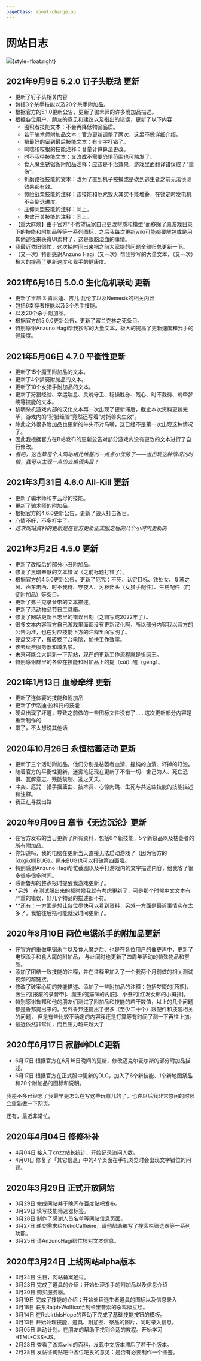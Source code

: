 ```yaml
---
pageClass: about-changelog
---
```


# 网站日志

![](/images/handbook.png){style=float:right}

## 2021年9月9日 5.2.0 钉子头联动 更新

 * 更新了钉子头相关内容
 * 包括3个杀手技能以及20个杀手附加品。
 * 根据官方的5.1.0更新公告，更新了骗术师的许多附加品描述。
 * 根据各位用户、朋友的意见和建议以及指出的错误，更新了以下内容：
   * 囤积者技能文本：不会再降低物品品质。
   * 若干骗术师附加品文本：官方更新调整了两次，这里不做详细介绍。
   * 把最好的留到最后技能文本：有个字打错了。
   * 鸣喘和咬根的技能注释：音量计算算法更改。
   * 时不我待技能文本：又改成不需要恐惧范围也可触发了。
   * 食人魔生锈锯条附加品注释：应该是不治效果，游戏里面翻译错误成了“重伤”。
   * 折磨路径技能的文本：改为了直到机子被摸或是砍到逃生者之前无法侦测效果都有效。
   * 惊险战栗技能的注释：该技能和厄咒毁灭其实不能堆叠，在锁定时发电机不会倒退进度。
   * 压抑同盟技能的注释：同上。
   * 失效开关技能的注释：同上。
 * 【重大麻烦】由于官方“不希望玩家自己更改材质和模型”而移除了原游戏目录下的技能和附加品等等一系列图标，之后我每次更新wiki可能都要解包或是用其他途径来获得UI素材了，这是很脑溢血的事情。
 * 我最近依旧很忙，这次抽时间出来把之前大家提的问题全部归总更新一下。
 * （又一次）特别感谢Anzuno Hagi（又一次）帮我抄写的大量文本，（又一次）极大的提高了更新速度和我手的健康度。

## 2021年6月16日 5.0.0 生化危机联动 更新

 * 更新了里昂·S·肯尼迪、吉儿·瓦伦丁以及Nemesis的相关内容
 * 包括6幸存者技能以及3个杀手技能。
 * 以及20个杀手附加品。
 * 根据官方的5.0.0更新公告，更新了富兰克林之死条目。
 * 特别感谢Anzuno Hagi帮我抄写的大量文本，极大的提高了更新速度和我手的健康度。

## 2021年5月06日 4.7.0 平衡性更新

 * 更新了15个魔王附加品的文本。
 * 更新了4个梦魇附加品的文本。
 * 更新了10个女猎手附加品的文本。
 * 更新了狩猎经验、幸运喘息、灵魂守卫、稳操胜券、残心、时不我待、魂牵梦绕等技能的文本。
 * 黎明杀机游戏内部的汉化文本再一次出现了更新滞后，截止本次资料更新完毕，游戏内的“狩猎经验”竟然还写着“对捕兽夹生效”。
 * 除此之外很多附加品也更新的牛头不对马嘴，这已经不是第一次出现这种情况了。
 * 因此我根据官方在B站发布的更新公告对部分游戏内没有更改的文本进行了自行修改。
 * *看吧，这也算是个人网站相比维基的一点点小优势了——当出现这种情况的时候，我可以主观一点的去编辑条目！*

## 2021年3月31日 4.6.0 All-Kill 更新

 * 更新了骗术师和李云珍的技能。
 * 更新了骗术师的附加品。
 * 根据官方的4.6.0更新公告，更新了毁灭打击条目。
 * 心情不好，不多打字了。
 * *这次网站资料的更新是在官方更新正式服之后的几个小时内更新的*

## 2021年3月2日 4.5.0 更新

 * 更新了改版后的部分小丑附加品。
 * 修复了黑暗奉献的文本错误（之前标题打错了）。
 * 根据官方的4.5.0更新公告，更新了厄咒：不死、认定目标、铁处女、复苏之风、声东击西、时不我待、守夜人、污秽斧头（女猎手配件）、生锈配件（门徒附加品）等条目。
 * 更新了弗兰克录音带的文本描述。
 * 更新了活动物品节日工具箱。
 * 修复了网站更新日志里的错误日期（之前写成2022年了）。
 * 很多文本内容官方自己游戏里面都没有更新汉化啊，所以部分内容我以官方的公告为准，也在对应技能下方的注释里面写明了。
 * 硬盘又坏了，搬砖换了台电脑，加快工作效率。
 * 该去续费服务器和域名啦。
 * 未来可能会大翻新一下网站，现在的更新工作流程就是折磨王。
 * 特别感谢群里的各位在技能和附加品上的提（cúi）醒（gēng）。

## 2021年1月13日 血缘牵绊 更新

 * 更新了连体婴的技能和附加品
 * 更新了伊洛迪·拉科托的技能
 * 硬盘出现了坏道，导致之前做的一些图标文件没有了……这次更新部分内容是重新制作的
 * 累了，不太想说其他话

## 2020年10月26日 永恒枯萎活动 更新

 * 更新了三个活动附加品，他们分别是枯萎者血清、提纯的血清、坏掉的灯泡。
 * 随着官方的平衡性更新，迷雾笔记现在更新了不惜一切、舍己为人、死亡恐惧、瓦解意志、残酷禁制、逃之夭夭、
 * 冲突、厄咒：猎手摇篮曲、技术员、心惊肉跳、生死与共这些技能的技能描述和注释。
 * 我正在寻找出路

## 2020年9月09日 章节《无边沉沦》更新

 * 在官方发布的当日更新了所有资料，包括6个新技能，5个新祭品以及枯萎者的所有附加品。
 * 你知道吗，我的电脑在更新当天直接无法启动游戏了（因为官方的[dxgi.dll]BUG）。原来BUG也可以打破第四面墙。
 * 特别感谢Anzuno Hagi帮忙截图以及手打游戏内的文字描述内容，给我省了很多很多很多时间。
 * 感谢鲁邦的整点报时提醒我游戏更新了。
 * *另外：在测试服出来的额时候我就有考虑更新了，可是那个时候中文文本有严重的错误，好几个物品的描述都不符。
 * **还有：一方面是想让各位尽快可以看到资料，另外一方面是最近事情实在太多了，我怕往后拖可能就没时间更新了。

## 2020年8月10日 两位电锯杀手的附加品更新

 * 在官方的重做电锯杀手以及食人魔之后、也是在各位用户的催更声中，更新了电锯杀手和食人魔的附加品， 与此同时也更新了四周年活动的特殊物品和祭品。
 * 添加了团结一致技能的注释，并在注释里加入了一个我两个月前做的相关测试视频的超链接。
 * 修改了破案心切的技能描述、添加了一些附加品的注释：包括梦魇的[药瓶]、医生的[报废的录音带]、魔王的[猫咪的内脏]、小丑的[红发女郎的小拇指]。
 * 特别感谢鲁邦和他的朋友们测试了附加品和技能的若干数值，以上的几个问题都是鲁邦提出来的。另外鲁邦还提出了很多（至少二十个）跟配件和技能相关的问题， 但是有些比较不确定的内容我还是打算等有时间了测一下再往上加。
 * 最近依然非常忙，而且压力越来越大了

## 2020年6月17日 寂静岭DLC更新

 * 6月17日  根据官方在6月16日晚间的更新，修改迈克尔麦尔斯的部分附加品描述。
 * 6月17日  根据官方在正式服中更新的DLC，加入了6个新技能、1个新地图祭品和20个附加品的图标和说明。

我差不多已经忘了我最早是怎么在写这些玩意儿的了，也许以后我非常悠闲的时候会重新做一下网页。

还有，最近非常忙。

## 2020年4月04日 修修补补

 * 4月04日  接入了cnzz站长统计，开始记录访问人数。
 * 4月01日  修复了「其它信息」中的4个页面在手机浏览时会出现文字错位的问题。

## 2020年3月29日 正式开放网站

 * 3月29日  完成网站并于晚间在百度贴吧发布。
 * 3月29日  填写技能筛选器标签。
 * 3月28日  制作了感谢人员名单等网站信息页面。
 * 3月27日  递交需求给NekoCaffeine，请他帮助编写了搜索栏筛选器等一系列功能。
 * 3月25日  请AnzunoHagi帮忙核对文本信息。

## 2020年3月24日 上线网站alpha版本

 * 3月24日  生日，网站备案通过。
 * 3月23日  完成了道具的介绍；开始处理杀手的附加品以及信息介绍
 * 3月20日  购买服务器。
 * 3月19日  完成了技能的介绍；开始处理逃生者道具的图标以及信息录入
 * 3月18日  联系Ralph·Wolfico绘制卡里普索的杀鸡版立绘。
 * 3月14日  在RebirthIsHope的帮助下完成了基础技能按钮的模板。
 * 3月13日  开始处理技能、道具、附加品、祭品的图片，同时录入信息。
 * 3月05日  启动计划。在朋友的帮助下找到合适的教程。开始学习HTML+CSS+JS。
 * 2月28日  查看了杀鸡wiki的百科，发现中文版本滞后了若干个版本。
 * 2月28日  发帖征询贴吧中各位吧友的意见：是否有必要制作一个图鉴。
